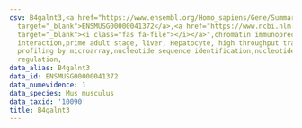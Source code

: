 ```yaml
---
csv: B4galnt3,<a href="https://www.ensembl.org/Homo_sapiens/Gene/Summary?db=core;g=ENSMUSG00000041372"
  target="_blank">ENSMUSG00000041372</a>,<a href="https://www.ncbi.nlm.nih.gov/pubmed/23834426"
  target="_blank"><i class="fas fa-file"></i></a>",chromatin immunoprecipitation assay,direct
  interaction,prime adult stage, liver, Hepatocyte, high throughput transcription
  profiling by microarray,nucleotide sequence identification,nucleotide sequence identification,transcriptional
  regulation,
data_alias: B4galnt3
data_id: ENSMUSG00000041372
data_numevidence: 1
data_species: Mus musculus
data_taxid: '10090'
title: B4galnt3
---
```

